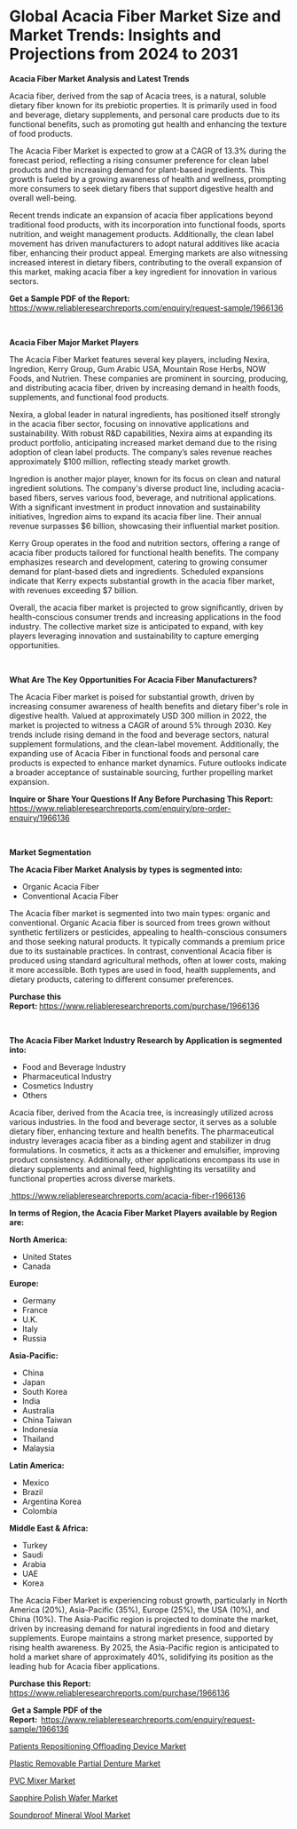 <p><h1>Global Acacia Fiber Market Size and Market Trends: Insights and Projections from 2024 to 2031</h1></p><p><strong>Acacia Fiber Market Analysis and Latest Trends</strong></p>
<p><p>Acacia fiber, derived from the sap of Acacia trees, is a natural, soluble dietary fiber known for its prebiotic properties. It is primarily used in food and beverage, dietary supplements, and personal care products due to its functional benefits, such as promoting gut health and enhancing the texture of food products.</p><p>The Acacia Fiber Market is expected to grow at a CAGR of 13.3% during the forecast period, reflecting a rising consumer preference for clean label products and the increasing demand for plant-based ingredients. This growth is fueled by a growing awareness of health and wellness, prompting more consumers to seek dietary fibers that support digestive health and overall well-being.</p><p>Recent trends indicate an expansion of acacia fiber applications beyond traditional food products, with its incorporation into functional foods, sports nutrition, and weight management products. Additionally, the clean label movement has driven manufacturers to adopt natural additives like acacia fiber, enhancing their product appeal. Emerging markets are also witnessing increased interest in dietary fibers, contributing to the overall expansion of this market, making acacia fiber a key ingredient for innovation in various sectors.</p></p>
<p><strong>Get a Sample PDF of the Report:&nbsp;</strong> <a href="https://www.reliableresearchreports.com/enquiry/request-sample/1966136?utm_campaign=4&utm_medium=2&utm_source=Github&utm_content=ia&utm_term=10112024&utm_id=acacia-fiber">https://www.reliableresearchreports.com/enquiry/request-sample/1966136</a></p>
<p>&nbsp;</p>
<p><strong>Acacia Fiber Major Market Players</strong></p>
<p><p>The Acacia Fiber Market features several key players, including Nexira, Ingredion, Kerry Group, Gum Arabic USA, Mountain Rose Herbs, NOW Foods, and Nutrien. These companies are prominent in sourcing, producing, and distributing acacia fiber, driven by increasing demand in health foods, supplements, and functional food products. </p><p>Nexira, a global leader in natural ingredients, has positioned itself strongly in the acacia fiber sector, focusing on innovative applications and sustainability. With robust R&D capabilities, Nexira aims at expanding its product portfolio, anticipating increased market demand due to the rising adoption of clean label products. The company’s sales revenue reaches approximately $100 million, reflecting steady market growth.</p><p>Ingredion is another major player, known for its focus on clean and natural ingredient solutions. The company's diverse product line, including acacia-based fibers, serves various food, beverage, and nutritional applications. With a significant investment in product innovation and sustainability initiatives, Ingredion aims to expand its acacia fiber line. Their annual revenue surpasses $6 billion, showcasing their influential market position.</p><p>Kerry Group operates in the food and nutrition sectors, offering a range of acacia fiber products tailored for functional health benefits. The company emphasizes research and development, catering to growing consumer demand for plant-based diets and ingredients. Scheduled expansions indicate that Kerry expects substantial growth in the acacia fiber market, with revenues exceeding $7 billion.</p><p>Overall, the acacia fiber market is projected to grow significantly, driven by health-conscious consumer trends and increasing applications in the food industry. The collective market size is anticipated to expand, with key players leveraging innovation and sustainability to capture emerging opportunities.</p></p>
<p>&nbsp;</p>
<p><strong>What Are The Key Opportunities For Acacia Fiber Manufacturers?</strong></p>
<p><p>The Acacia Fiber market is poised for substantial growth, driven by increasing consumer awareness of health benefits and dietary fiber's role in digestive health. Valued at approximately USD 300 million in 2022, the market is projected to witness a CAGR of around 5% through 2030. Key trends include rising demand in the food and beverage sectors, natural supplement formulations, and the clean-label movement. Additionally, the expanding use of Acacia Fiber in functional foods and personal care products is expected to enhance market dynamics. Future outlooks indicate a broader acceptance of sustainable sourcing, further propelling market expansion.</p></p>
<p><strong>Inquire or Share Your Questions If Any Before Purchasing This Report:</strong> <a href="https://www.reliableresearchreports.com/enquiry/pre-order-enquiry/1966136?utm_campaign=4&utm_medium=2&utm_source=Github&utm_content=ia&utm_term=10112024&utm_id=acacia-fiber">https://www.reliableresearchreports.com/enquiry/pre-order-enquiry/1966136</a></p>
<p>&nbsp;</p>
<p><strong>Market Segmentation</strong></p>
<p><strong>The Acacia Fiber Market Analysis by types is segmented into:</strong></p>
<p><ul><li>Organic Acacia Fiber</li><li>Conventional Acacia Fiber</li></ul></p>
<p><p>The Acacia fiber market is segmented into two main types: organic and conventional. Organic Acacia fiber is sourced from trees grown without synthetic fertilizers or pesticides, appealing to health-conscious consumers and those seeking natural products. It typically commands a premium price due to its sustainable practices. In contrast, conventional Acacia fiber is produced using standard agricultural methods, often at lower costs, making it more accessible. Both types are used in food, health supplements, and dietary products, catering to different consumer preferences.</p></p>
<p><strong>Purchase this Report:&nbsp;</strong><a href="https://www.reliableresearchreports.com/purchase/1966136?utm_campaign=4&utm_medium=2&utm_source=Github&utm_content=ia&utm_term=10112024&utm_id=acacia-fiber">https://www.reliableresearchreports.com/purchase/1966136</a></p>
<p>&nbsp;</p>
<p><strong>The Acacia Fiber Market Industry Research by Application is segmented into:</strong></p>
<p><ul><li>Food and Beverage Industry</li><li>Pharmaceutical Industry</li><li>Cosmetics Industry</li><li>Others</li></ul></p>
<p><p>Acacia fiber, derived from the Acacia tree, is increasingly utilized across various industries. In the food and beverage sector, it serves as a soluble dietary fiber, enhancing texture and health benefits. The pharmaceutical industry leverages acacia fiber as a binding agent and stabilizer in drug formulations. In cosmetics, it acts as a thickener and emulsifier, improving product consistency. Additionally, other applications encompass its use in dietary supplements and animal feed, highlighting its versatility and functional properties across diverse markets.</p></p>
<p><a href="https://www.reliableresearchreports.com/acacia-fiber-r1966136?utm_campaign=4&utm_medium=2&utm_source=Github&utm_content=ia&utm_term=10112024&utm_id=acacia-fiber">&nbsp;https://www.reliableresearchreports.com/acacia-fiber-r1966136</a></p>
<p><strong>In terms of Region, the Acacia Fiber Market Players available by Region are:</strong></p>
<p>
    <p> <strong> North America: </strong>
        <ul>
            <li>United States</li>
            <li>Canada</li>
        </ul>
        </p> 
    <p> <strong> Europe: </strong>
        <ul>
            <li>Germany</li>
            <li>France</li>
            <li>U.K.</li>
            <li>Italy</li>
            <li>Russia</li>
        </ul>
        </p> 
    <p> <strong> Asia-Pacific: </strong>
        <ul>
            <li>China</li>
            <li>Japan</li>
            <li>South Korea</li>
            <li>India</li>
            <li>Australia</li>
            <li>China Taiwan</li>
            <li>Indonesia</li>
            <li>Thailand</li>
            <li>Malaysia</li>
        </ul>
        </p> 
    <p> <strong> Latin America: </strong>
        <ul>
            <li>Mexico</li>
            <li>Brazil</li>
            <li>Argentina Korea</li>
            <li>Colombia</li>
        </ul>
        </p> 
    <p> <strong> Middle East & Africa: </strong>
        <ul>
            <li>Turkey</li>
            <li>Saudi</li>
            <li>Arabia</li>
            <li>UAE</li>
            <li>Korea</li>
        </ul>
    </p>
    </p>
<p><p>The Acacia Fiber Market is experiencing robust growth, particularly in North America (20%), Asia-Pacific (35%), Europe (25%), the USA (10%), and China (10%). The Asia-Pacific region is projected to dominate the market, driven by increasing demand for natural ingredients in food and dietary supplements. Europe maintains a strong market presence, supported by rising health awareness. By 2025, the Asia-Pacific region is anticipated to hold a market share of approximately 40%, solidifying its position as the leading hub for Acacia fiber applications.</p></p>
<p><strong>Purchase this Report: </strong><a href="https://www.reliableresearchreports.com/purchase/1966136?utm_campaign=4&utm_medium=2&utm_source=Github&utm_content=ia&utm_term=10112024&utm_id=acacia-fiber">https://www.reliableresearchreports.com/purchase/1966136</a></p>
<p>&nbsp;<strong>Get a Sample PDF of the Report:&nbsp;&nbsp;</strong><a href="https://www.reliableresearchreports.com/enquiry/request-sample/1966136?utm_campaign=4&utm_medium=2&utm_source=Github&utm_content=ia&utm_term=10112024&utm_id=acacia-fiber">https://www.reliableresearchreports.com/enquiry/request-sample/1966136</a></p>
<p><strong></strong></p>
<p><p><a href="https://issuu.com/reportprime-2/docs/patients-repositioning-offloading-d_444b69760c5008?utm_campaign=4&utm_medium=2&utm_source=Github&utm_content=ia&utm_term=10112024&utm_id=acacia-fiber">Patients Repositioning Offloading Device Market</a></p><p><a href="https://issuu.com/reportprime-2/docs/plastic-removable-partial-denture-m_e20085381e9b14?utm_campaign=4&utm_medium=2&utm_source=Github&utm_content=ia&utm_term=10112024&utm_id=acacia-fiber">Plastic Removable Partial Denture Market</a></p><p><a href="https://www.linkedin.com/pulse/sustainability-trends-pvc-mixer-industry-market-implications-o0idf?utm_campaign=4&utm_medium=2&utm_source=Github&utm_content=ia&utm_term=10112024&utm_id=acacia-fiber">PVC Mixer Market</a></p><p><a href="https://www.linkedin.com/pulse/sapphire-polish-wafer-market-analysis-product-segmentation-2qgxf?utm_campaign=4&utm_medium=2&utm_source=Github&utm_content=ia&utm_term=10112024&utm_id=acacia-fiber">Sapphire Polish Wafer Market</a></p><p><a href="https://github.com/Armeladukagjini693/Market-Research-Report-List-1/blob/main/soundproof-mineral-wool-market.md?utm_campaign=4&utm_medium=2&utm_source=Github&utm_content=ia&utm_term=10112024&utm_id=acacia-fiber">Soundproof Mineral Wool Market</a></p></p>
